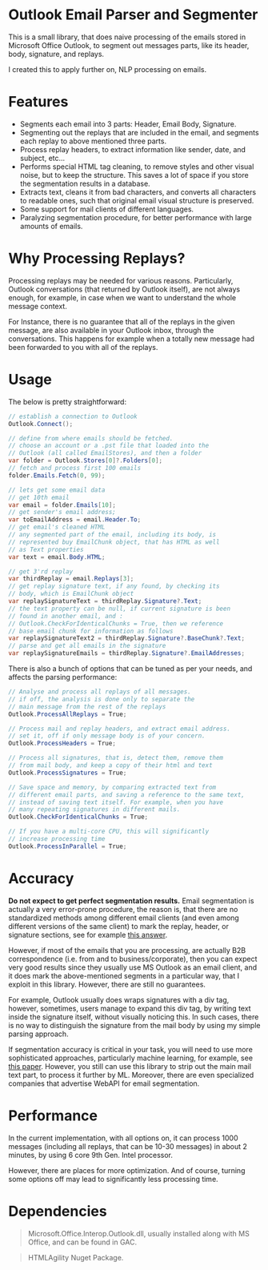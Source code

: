 # Outlook Email Parser and Segmenter

This is a small library, that does naive processing of the emails stored in Microsoft Office Outlook, to segment out messages parts, like its header, body, signature, and replays.

I created this to apply further on, NLP processing on emails.

# Features

-  Segments each email into 3 parts: Header, Email Body, Signature. 
- Segmenting out the replays that are included in the email, and segments each replay to above mentioned three parts.
- Process replay headers, to extract information like sender, date, and subject, etc...
- Performs special HTML tag cleaning, to remove styles and other visual noise, but to keep the structure. This saves a lot of space if you store the segmentation results in a database.
- Extracts text, cleans it from bad characters, and converts all characters to readable ones, such that original email visual structure is preserved.
- Some support for mail clients of different languages.
- Paralyzing segmentation procedure, for better performance with large amounts of emails.

# Why Processing Replays?

Processing replays may be needed for various reasons. Particularly, Outlook conversations (that returned by Outlook itself), are not always enough, for example, in case when we want to understand the whole message context. 

For Instance, there is no guarantee that all of the replays in the given message, are also available in your Outlook inbox, through the conversations. This happens for example when a totally new message had been forwarded to you with all of the replays.

# Usage

The below is pretty straightforward:

```csharp
// establish a connection to Outlook
Outlook.Connect();

// define from where emails should be fetched.
// choose an account or a .pst file that loaded into the 
// Outlook (all called EmailStores), and then a folder
var folder = Outlook.Stores[0]?.Folders[0];
// fetch and process first 100 emails
folder.Emails.Fetch(0, 99);

// lets get some email data
// get 10th email
var email = folder.Emails[10];
// get sender's email address;
var toEmailAddress = email.Header.To;
// get email's cleaned HTML
// any segmented part of the email, including its body, is 
// represented buy EmailChunk object, that has HTML as well 
// as Text properties
var text = email.Body.HTML;

// get 3'rd replay
var thirdReplay = email.Replays[3];
// get replay signature text, if any found, by checking its 
// body, which is EmailChunk object
var replaySignatureText = thirdReplay.Signature?.Text;
// the text property can be null, if current signature is been 
// found in another email, and :
// Outlook.CheckForIdenticalChunks = True, then we reference 
// base email chunk for information as follows
var replaySignatureText2 = thirdReplay.Signature?.BaseChunk?.Text;
// parse and get all emails in the signature
var replaySignatureEmails = thirdReplay.Signature?.EmailAddresses;
```

There is also a bunch of options that can be tuned as per your needs, and affects the parsing performance:

```csharp
// Analyse and process all replays of all messages.
// if off, the analysis is done only to separate the
// main message from the rest of the replays
Outlook.ProcessAllReplays = True;

// Process mail and replay headers, and extract email address.
// set it, off if only message body is of your concern.
Outlook.ProcessHeaders = True;

// Process all signatures, that is, detect them, remove them
// from mail body, and keep a copy of their html and text
Outlook.ProcessSignatures = True;

// Save space and memory, by comparing extracted text from
// different email parts, and saving a reference to the same text,
// instead of saving text itself. For example, when you have
// many repeating signatures in different mails.
Outlook.CheckForIdenticalChunks = True;

// If you have a multi-core CPU, this will significantly
// increase processing time
Outlook.ProcessInParallel = True;
```

# Accuracy

**Do not expect to get perfect segmentation results.** Email segmentation is actually a very error-prone procedure, the reason is, that there are no standardized methods among different email clients (and even among different versions of the same client) to mark the replay, header, or signature sections, see for example [this answer](https://stackoverflow.com/a/279417).

However, if most of the emails that you are processing, are actually B2B correspondence (i.e. from and to business/corporate), then you can expect very good results since they usually use MS Outlook as an email client, and it does mark the above-mentioned segments in a particular way, that I exploit in this library. However, there are still no guarantees.

For example, Outlook usually does wraps signatures with a div tag, however, sometimes, users manage to expand this div tag, by writing text inside the signature itself, without visually noticing this. In such cases, there is no way to distinguish the signature from the mail body by using my simple parsing approach.

If segmentation accuracy is critical in your task, you will need to use more sophisticated approaches, particularly machine learning, for example, see [this paper](https://www.cs.cmu.edu/~wcohen/postscript/email-2004.pdf). However, you still can use this library to strip out the main mail text part, to process it further by ML. Moreover, there are even specialized companies that advertise WebAPI for email segmentation.

# Performance

In the current implementation, with all options on, it can process 1000 messages (including all replays, that can be 10-30 messages) in about 2 minutes, by using 6 core 9th Gen. Intel processor.

However, there are places for more optimization. And of course, turning some options off may lead to significantly less processing time.

# Dependencies

> Microsoft.Office.Interop.Outlook.dll, usually installed along with MS Office, and can be found in GAC.

> HTMLAgility Nuget Package.
